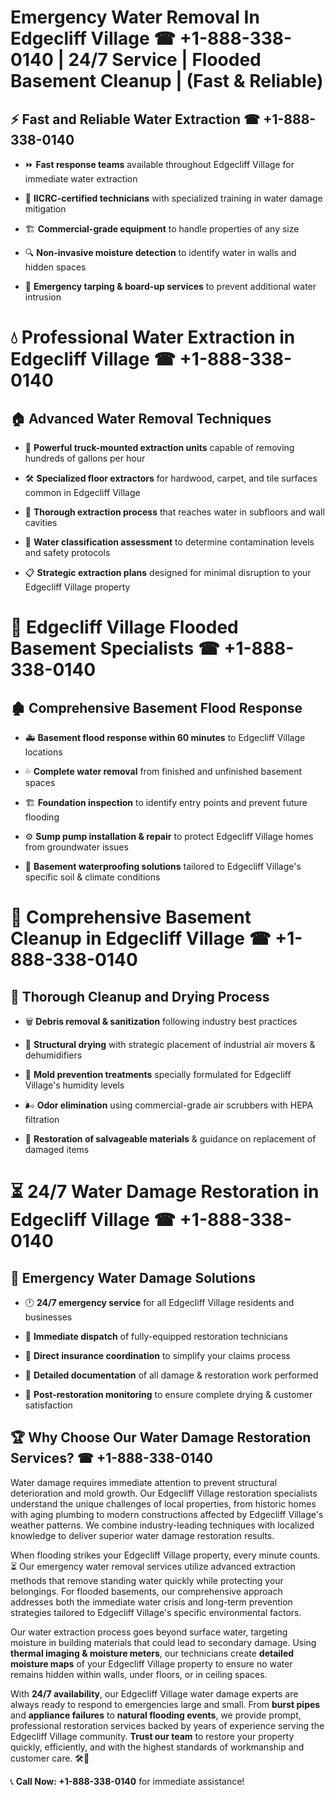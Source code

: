 # Emergency Water Removal In Edgecliff Village ☎ +1-888-338-0140 | 24/7 Service | Flooded Basement Cleanup | (Fast & Reliable)  

## ⚡ Fast and Reliable Water Extraction ☎ +1-888-338-0140  
- ⏩ **Fast response teams** available throughout Edgecliff Village for immediate water extraction  
- 🏅 **IICRC-certified technicians** with specialized training in water damage mitigation  
- 🏗️ **Commercial-grade equipment** to handle properties of any size  
- 🔍 **Non-invasive moisture detection** to identify water in walls and hidden spaces  
- 🛑 **Emergency tarping & board-up services** to prevent additional water intrusion  

# 💧 Professional Water Extraction in Edgecliff Village ☎ +1-888-338-0140  

## 🏠 Advanced Water Removal Techniques  
- 🚛 **Powerful truck-mounted extraction units** capable of removing hundreds of gallons per hour  
- 🛠️ **Specialized floor extractors** for hardwood, carpet, and tile surfaces common in Edgecliff Village  
- 📏 **Thorough extraction process** that reaches water in subfloors and wall cavities  
- 🧪 **Water classification assessment** to determine contamination levels and safety protocols  
- 📋 **Strategic extraction plans** designed for minimal disruption to your Edgecliff Village property  

# 🌊 Edgecliff Village Flooded Basement Specialists ☎ +1-888-338-0140  

## 🏚️ Comprehensive Basement Flood Response  
- 🚑 **Basement flood response within 60 minutes** to Edgecliff Village locations  
- 💦 **Complete water removal** from finished and unfinished basement spaces  
- 🏗️ **Foundation inspection** to identify entry points and prevent future flooding  
- ⚙️ **Sump pump installation & repair** to protect Edgecliff Village homes from groundwater issues  
- 🌱 **Basement waterproofing solutions** tailored to Edgecliff Village's specific soil & climate conditions  

# 🧹 Comprehensive Basement Cleanup in Edgecliff Village ☎ +1-888-338-0140  

## 🔄 Thorough Cleanup and Drying Process  
- 🗑️ **Debris removal & sanitization** following industry best practices  
- 💨 **Structural drying** with strategic placement of industrial air movers & dehumidifiers  
- 🦠 **Mold prevention treatments** specially formulated for Edgecliff Village's humidity levels  
- 🌬️ **Odor elimination** using commercial-grade air scrubbers with HEPA filtration  
- 🔧 **Restoration of salvageable materials** & guidance on replacement of damaged items  

# ⏳ 24/7 Water Damage Restoration in Edgecliff Village ☎ +1-888-338-0140  

## 🚀 Emergency Water Damage Solutions  
- 🕛 **24/7 emergency service** for all Edgecliff Village residents and businesses  
- 🚒 **Immediate dispatch** of fully-equipped restoration technicians  
- 🏦 **Direct insurance coordination** to simplify your claims process  
- 📜 **Detailed documentation** of all damage & restoration work performed  
- 🔎 **Post-restoration monitoring** to ensure complete drying & customer satisfaction  

## 🏆 Why Choose Our Water Damage Restoration Services? ☎ +1-888-338-0140  
Water damage requires immediate attention to prevent structural deterioration and mold growth. Our Edgecliff Village restoration specialists understand the unique challenges of local properties, from historic homes with aging plumbing to modern constructions affected by Edgecliff Village's weather patterns. We combine industry-leading techniques with localized knowledge to deliver superior water damage restoration results.  

When flooding strikes your Edgecliff Village property, every minute counts. ⏳ Our emergency water removal services utilize advanced extraction methods that remove standing water quickly while protecting your belongings. For flooded basements, our comprehensive approach addresses both the immediate water crisis and long-term prevention strategies tailored to Edgecliff Village's specific environmental factors.  

Our water extraction process goes beyond surface water, targeting moisture in building materials that could lead to secondary damage. Using **thermal imaging & moisture meters**, our technicians create **detailed moisture maps** of your Edgecliff Village property to ensure no water remains hidden within walls, under floors, or in ceiling spaces.  

With **24/7 availability**, our Edgecliff Village water damage experts are always ready to respond to emergencies large and small. From **burst pipes** and **appliance failures** to **natural flooding events**, we provide prompt, professional restoration services backed by years of experience serving the Edgecliff Village community. **Trust our team** to restore your property quickly, efficiently, and with the highest standards of workmanship and customer care. 🛠️💪  

📞 **Call Now: +1-888-338-0140** for immediate assistance!